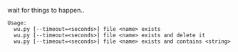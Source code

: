 wait for things to happen..

```
Usage:
  wu.py [--timeout=<seconds>] file <name> exists
  wu.py [--timeout=<seconds>] file <name> exists and delete it
  wu.py [--timeout=<seconds>] file <name> exists and contains <string>
```
